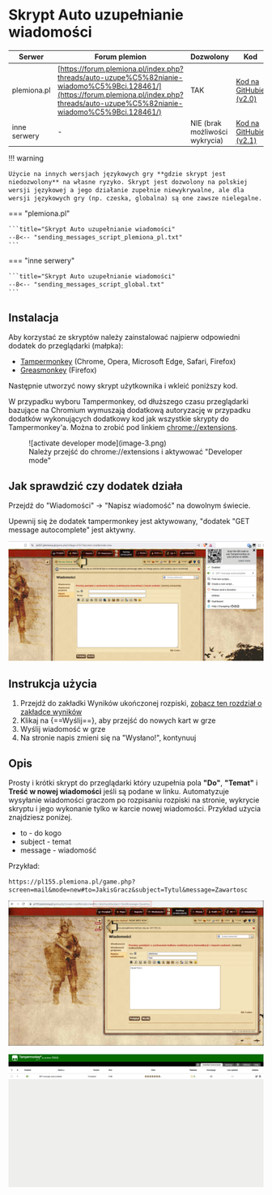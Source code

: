 # Skrypt Auto uzupełnianie wiadomości

| Serwer       | Forum plemion                                                                                                                                                                            | Dozwolony                      | Kod                                                                                                                                    |
| ------------ | ---------------------------------------------------------------------------------------------------------------------------------------------------------------------------------------- | ------------------------------ | -------------------------------------------------------------------------------------------------------------------------------------- |
| plemiona.pl  | [https://forum.plemiona.pl/index.php?threads/auto-uzupe%C5%82nianie-wiadomo%C5%9Bci.128461/](https://forum.plemiona.pl/index.php?threads/auto-uzupe%C5%82nianie-wiadomo%C5%9Bci.128461/) | TAK                            | [Kod na GitHubie (v2.0)](https://github.com/rafsaf/scripts_tribal_wars/blob/2024-09-01/public/GET_message_autocomplete.js)             |
| inne serwery | -                                                                                                                                                                                        | NIE (brak możliwości wykrycia) | [Kod na GitHubie (v2.1)](https://github.com/rafsaf/scripts_tribal_wars/blob/2024-09-01/public/GET_message_autocomplete_v2.1_global.js) |

!!! warning

    Użycie na innych wersjach językowych gry **gdzie skrypt jest niedozwolony** na własne ryzyko. Skrypt jest dozwolony na polskiej wersji językowej a jego działanie zupełnie niewykrywalne, ale dla wersji językowych gry (np. czeska, globalna) są one zawsze nielegalne.

=== "plemiona.pl"

    ```title="Skrypt Auto uzupełnianie wiadomości"
    --8<-- "sending_messages_script_plemiona_pl.txt"
    ```
=== "inne serwery"

    ```title="Skrypt Auto uzupełnianie wiadomości"
    --8<-- "sending_messages_script_global.txt"
    ```

## Instalacja

Aby korzystać ze skryptów należy zainstalować najpierw odpowiedni dodatek do przeglądarki (małpka):

- [Tampermonkey](https://www.tampermonkey.net/) (Chrome, Opera, Microsoft Edge, Safari, Firefox)
- [Greasmonkey](https://addons.mozilla.org/pl/firefox/addon/greasemonkey/) (Firefox)

Następnie utworzyć nowy skrypt użytkownika i wkleić poniższy kod.

W przypadku wyboru Tampermonkey, od dłuższego czasu przeglądarki bazujące na Chromium wymuszają dodatkową autoryzację w przypadku dodatków wykonujących dodatkowy kod jak wszystkie skrypty do Tampermonkey'a. Można to zrobić pod linkiem [chrome://extensions](chrome://extensions).

<figure markdown="span">
  ![activate developer mode](image-3.png)
  <figcaption>Należy przejść do chrome://extensions i aktywować "Developer mode"</figcaption>
</figure>

## Jak sprawdzić czy dodatek działa

Przejdź do "Wiadomości" -> "Napisz wiadomość" na dowolnym świecie.

Upewnij się że dodatek tampermonkey jest aktywowany, "dodatek "GET message autocomplete" jest aktywny.

![tampermonkey](image-4.png)

## Instrukcja użycia

1. Przejdź do zakładki Wyników ukończonej rozpiski, [zobacz ten rozdział o zakładce wyników](./../first_steps/step_7_results_tab.md)
2. Klikaj na {==Wyślij==}, aby przejść do nowych kart w grze
3. Wyślij wiadomość w grze
4. Na stronie napis zmieni się na "Wysłano!", kontynuuj


## Opis

Prosty i krótki skrypt do przeglądarki który uzupełnia pola **"Do"**, **"Temat"** i **Treść w nowej wiadomości** jeśli są podane w linku. Automatyzuje wysyłanie wiadomości graczom po rozpisaniu rozpiski na stronie, wykrycie skryptu i jego wykonanie tylko w karcie nowej wiadomości. Przykład użycia znajdziesz poniżej.

- to - do kogo
- subject - temat
- message - wiadomość

Przykład:

```
https://pl155.plemiona.pl/game.php?screen=mail&mode=new#to=JakisGracz&subject=Tytul&message=Zawartosc
```

![Przykładowa wiadomość](image.png)

![Menu tampermonkey](image-1.png)